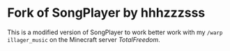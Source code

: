 # Fork of SongPlayer by hhhzzzsss
This is a modified version of SongPlayer to work better work with my `/warp illager_music` on the Minecraft server _TotalFreedom_.